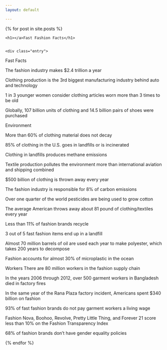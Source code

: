 ```yaml
---
layout: default

---
```

<div class="posts">
  {% for post in site.posts %}
  <article class="post">
    
    <h1></a>Fast Fashion Facts</h1>
    
    
    <div class="entry">
     
Fast Facts 

The fashion industry makes $2.4 trillion a year

Clothing production is the 3rd biggest manufacturing industry behind auto and technology

1 in 3 younger women consider clothing articles worn more than 3 times to be old 

Globally, 107 billion units of clothing and 14.5 billion pairs of shoes were purchased 

Environment

More than 60% of clothing material does not decay 

85% of clothing in the U.S. goes in landfills or is incinerated 

Clothing in landfills produces methane emissions

Textile production pollutes the environment more than international aviation and shipping combined 

$500 billion of clothing is thrown away every year 

The fashion industry is responsible for 8% of carbon emissions 

Over one quarter of the world pesticides are being used to grow cotton 

The average American throws away about 81 pound of clothing/textiles every year 

Less than 11% of fashion brands recycle 

3 out of 5 fast fashion items end up in a landfill 

Almost 70 million barrels of oil are used each year to make polyester, which takes 200 years to decompose 

Fashion accounts for almost 30% of microplastic in the ocean 

Workers 
There are 80 million workers in the fashion supply chain 

In the years 2006 through 2012, over 500 garment workers in Bangladesh died in factory fires 

In the same year of the Rana Plaza factory incident, Americans spent $340 billion on fashion

93% of fast fashion brands do not pay garment workers a living wage 

Fashion Nova, Boohoo, Revolve, Pretty Little Thing, and Forever 21 score less than 10% on the Fashion Transparency Index 

68% of fashion brands don’t have gender equality policies 

</div>
</article>
{% endfor %}
</div>

